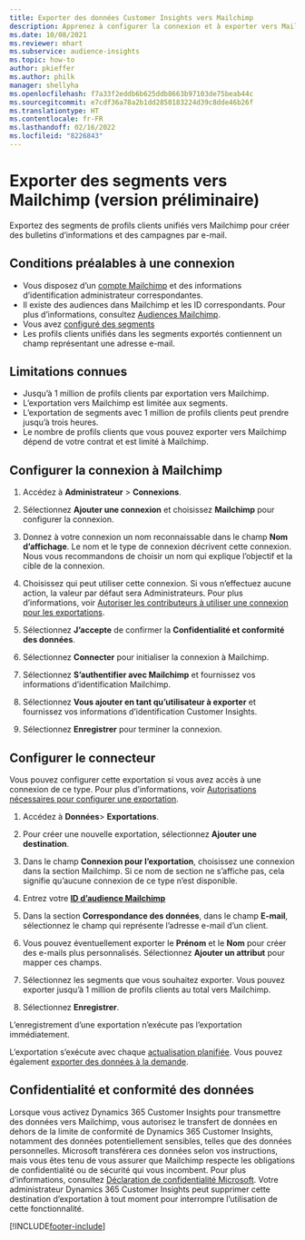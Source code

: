 ```yaml
---
title: Exporter des données Customer Insights vers Mailchimp
description: Apprenez à configurer la connexion et à exporter vers Mailchimp.
ms.date: 10/08/2021
ms.reviewer: mhart
ms.subservice: audience-insights
ms.topic: how-to
author: pkieffer
ms.author: philk
manager: shellyha
ms.openlocfilehash: f7a33f2eddb6b625ddb8663b97103de75beab44c
ms.sourcegitcommit: e7cdf36a78a2b1dd2850183224d39c8dde46b26f
ms.translationtype: HT
ms.contentlocale: fr-FR
ms.lasthandoff: 02/16/2022
ms.locfileid: "8226843"
---
```

# <a name="export-segments-to-mailchimp-preview"></a>Exporter des segments vers Mailchimp (version préliminaire)

Exportez des segments de profils clients unifiés vers Mailchimp pour créer des bulletins d’informations et des campagnes par e-mail.

## <a name="prerequisites-for-connection"></a>Conditions préalables à une connexion

-   Vous disposez d’un [compte Mailchimp](https://mailchimp.com/) et des informations d’identification administrateur correspondantes.
-   Il existe des audiences dans Mailchimp et les ID correspondants. Pour plus d’informations, consultez [Audiences Mailchimp](https://mailchimp.com/help/create-audience/).
-   Vous avez [configuré des segments](segments.md)
-   Les profils clients unifiés dans les segments exportés contiennent un champ représentant une adresse e-mail.

## <a name="known-limitations"></a>Limitations connues

- Jusqu’à 1 million de profils clients par exportation vers Mailchimp.
- L’exportation vers Mailchimp est limitée aux segments.
- L’exportation de segments avec 1 million de profils clients peut prendre jusqu’à trois heures. 
- Le nombre de profils clients que vous pouvez exporter vers Mailchimp dépend de votre contrat et est limité à Mailchimp.

## <a name="set-up-connection-to-mailchimp"></a>Configurer la connexion à Mailchimp

1. Accédez à **Administrateur** > **Connexions**.

1. Sélectionnez **Ajouter une connexion** et choisissez **Mailchimp** pour configurer la connexion.

1. Donnez à votre connexion un nom reconnaissable dans le champ **Nom d’affichage**. Le nom et le type de connexion décrivent cette connexion. Nous vous recommandons de choisir un nom qui explique l’objectif et la cible de la connexion.

1. Choisissez qui peut utiliser cette connexion. Si vous n’effectuez aucune action, la valeur par défaut sera Administrateurs. Pour plus d’informations, voir [Autoriser les contributeurs à utiliser une connexion pour les exportations](connections.md#allow-contributors-to-use-a-connection-for-exports).

1. Sélectionnez **J’accepte** de confirmer la **Confidentialité et conformité des données**.

1. Sélectionnez **Connecter** pour initialiser la connexion à Mailchimp.

1. Sélectionnez **S’authentifier avec Mailchimp** et fournissez vos informations d’identification Mailchimp.

1. Sélectionnez **Vous ajouter en tant qu’utilisateur à exporter** et fournissez vos informations d’identification Customer Insights.

1. Sélectionnez **Enregistrer** pour terminer la connexion. 

## <a name="configure-the-connector"></a>Configurer le connecteur

Vous pouvez configurer cette exportation si vous avez accès à une connexion de ce type. Pour plus d’informations, voir [Autorisations nécessaires pour configurer une exportation](export-destinations.md#set-up-a-new-export).

1. Accédez à **Données**> **Exportations**.

1. Pour créer une nouvelle exportation, sélectionnez **Ajouter une destination**.

1. Dans le champ **Connexion pour l’exportation**, choisissez une connexion dans la section Mailchimp. Si ce nom de section ne s’affiche pas, cela signifie qu’aucune connexion de ce type n’est disponible.

1. Entrez votre **[ID d’audience Mailchimp](https://mailchimp.com/help/find-audience-id/)**

1. Dans la section **Correspondance des données**, dans le champ **E-mail**, sélectionnez le champ qui représente l’adresse e-mail d’un client. 

1. Vous pouvez éventuellement exporter le **Prénom** et le **Nom** pour créer des e-mails plus personnalisés. Sélectionnez **Ajouter un attribut** pour mapper ces champs.

1. Sélectionnez les segments que vous souhaitez exporter. Vous pouvez exporter jusqu’à 1 million de profils clients au total vers Mailchimp.

1. Sélectionnez **Enregistrer**.

L’enregistrement d’une exportation n’exécute pas l’exportation immédiatement.

L’exportation s’exécute avec chaque [actualisation planifiée](system.md#schedule-tab). Vous pouvez également [exporter des données à la demande](export-destinations.md#run-exports-on-demand). 

## <a name="data-privacy-and-compliance"></a>Confidentialité et conformité des données

Lorsque vous activez Dynamics 365 Customer Insights pour transmettre des données vers Mailchimp, vous autorisez le transfert de données en dehors de la limite de conformité de Dynamics 365 Customer Insights, notamment des données potentiellement sensibles, telles que des données personnelles. Microsoft transférera ces données selon vos instructions, mais vous êtes tenu de vous assurer que Mailchimp respecte les obligations de confidentialité ou de sécurité qui vous incombent. Pour plus d’informations, consultez [Déclaration de confidentialité Microsoft](https://go.microsoft.com/fwlink/?linkid=396732).
Votre administrateur Dynamics 365 Customer Insights peut supprimer cette destination d’exportation à tout moment pour interrompre l’utilisation de cette fonctionnalité.

[!INCLUDE[footer-include](../includes/footer-banner.md)]
